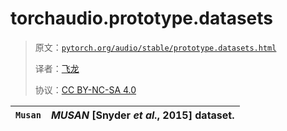 # torchaudio.prototype.datasets

> 原文：[`pytorch.org/audio/stable/prototype.datasets.html`](https://pytorch.org/audio/stable/prototype.datasets.html)
>
> 译者：[飞龙](https://github.com/wizardforcel)
>
> 协议：[CC BY-NC-SA 4.0](http://creativecommons.org/licenses/by-nc-sa/4.0/)

| `Musan` | *MUSAN* [Snyder *et al.*, 2015] dataset. |
| --- | --- |
